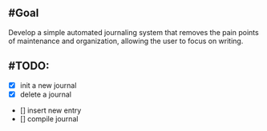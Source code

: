 #Goal
---
Develop a simple automated journaling system that removes the pain points of maintenance and
organization, allowing the user to focus on writing. 

#TODO:
---
- [x] init a new journal
- [x] delete a journal
- [] insert new entry
- [] compile journal
